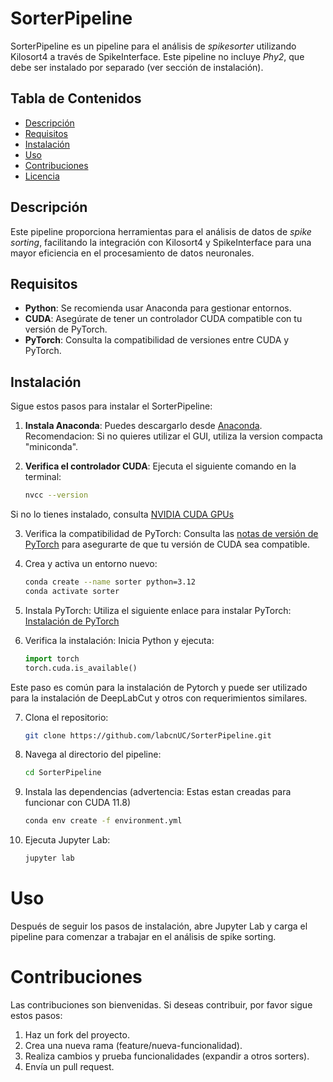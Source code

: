 # SorterPipeline

SorterPipeline es un pipeline para el análisis de *spikesorter* utilizando Kilosort4 a través de SpikeInterface. Este pipeline no incluye *Phy2*, que debe ser instalado por separado (ver sección de instalación).

## Tabla de Contenidos

- [Descripción](#descripción)
- [Requisitos](#requisitos)
- [Instalación](#instalación)
- [Uso](#uso)
- [Contribuciones](#contribuciones)
- [Licencia](#licencia)

## Descripción

Este pipeline proporciona herramientas para el análisis de datos de *spike sorting*, facilitando la integración con Kilosort4 y SpikeInterface para una mayor eficiencia en el procesamiento de datos neuronales.

## Requisitos

- **Python**: Se recomienda usar Anaconda para gestionar entornos.
- **CUDA**: Asegúrate de tener un controlador CUDA compatible con tu versión de PyTorch.
- **PyTorch**: Consulta la compatibilidad de versiones entre CUDA y PyTorch.

## Instalación

Sigue estos pasos para instalar el SorterPipeline:

1. **Instala Anaconda**: Puedes descargarlo desde [Anaconda](https://www.anaconda.com/download). Recomendacion: Si no quieres utilizar el GUI, utiliza la version compacta "miniconda".
   
2. **Verifica el controlador CUDA**: Ejecuta el siguiente comando en la terminal:
   ```bash
   nvcc --version
    ```
Si no lo tienes instalado, consulta [NVIDIA CUDA GPUs](https://developer.nvidia.com/cuda-gpus#compute)

3. Verifica la compatibilidad de PyTorch: Consulta las [notas de versión de PyTorch](https://github.com/pytorch/pytorch/blob/main/RELEASE.md) para asegurarte de que tu versión de CUDA sea compatible.

4. Crea y activa un entorno nuevo:
   ```bash
   conda create --name sorter python=3.12
   conda activate sorter
   ```

5. Instala PyTorch: Utiliza el siguiente enlace para instalar PyTorch: [Instalación de PyTorch](https://pytorch.org/get-started/locally/)

6. Verifica la instalación: Inicia Python y ejecuta:

    ```python
    import torch
    torch.cuda.is_available()
    ```
Este paso es común para la instalación de Pytorch y puede ser utilizado para la instalación de DeepLabCut y otros con requerimientos similares.

7. Clona el repositorio:
    ```bash
    git clone https://github.com/labcnUC/SorterPipeline.git
    ```

8. Navega al directorio del pipeline:
    ```bash
    cd SorterPipeline
    ```
9. Instala las dependencias (advertencia: Estas estan creadas para funcionar con CUDA 11.8)
    ```bash
    conda env create -f environment.yml
    ```
10. Ejecuta Jupyter Lab:
    ```bash
    jupyter lab
    ```
# Uso
Después de seguir los pasos de instalación, abre Jupyter Lab y carga el pipeline para comenzar a trabajar en el análisis de spike sorting.

# Contribuciones
Las contribuciones son bienvenidas. Si deseas contribuir, por favor sigue estos pasos:

1. Haz un fork del proyecto.
2. Crea una nueva rama (feature/nueva-funcionalidad).
3. Realiza cambios y prueba funcionalidades (expandir a otros sorters).
4. Envía un pull request.
